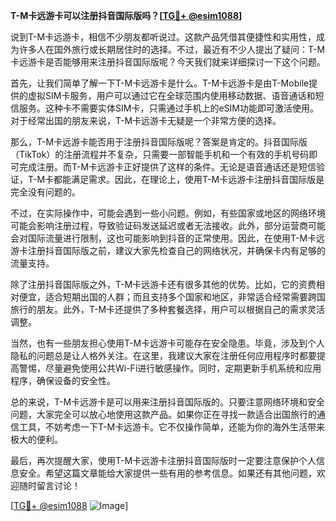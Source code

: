 **T-M卡远游卡可以注册抖音国际版吗？[[TG💪+ @esim1088](https://t.me/s/esim1088)]**

说到T-M卡远游卡，相信不少朋友都听说过。这款产品凭借其便捷性和实用性，成为许多人在国外旅行或长期居住时的选择。不过，最近有不少人提出了疑问：T-M卡远游卡是否能够用来注册抖音国际版呢？今天我们就来详细探讨一下这个问题。

首先，让我们简单了解一下T-M卡远游卡是什么。T-M卡远游卡是由T-Mobile提供的虚拟SIM卡服务，用户可以通过它在全球范围内使用移动数据、语音通话和短信服务。这种卡不需要实体SIM卡，只需通过手机上的eSIM功能即可激活使用。对于经常出国的朋友来说，T-M卡远游卡无疑是一个非常方便的选择。

那么，T-M卡远游卡能否用于注册抖音国际版呢？答案是肯定的。抖音国际版（TikTok）的注册流程并不复杂，只需要一部智能手机和一个有效的手机号码即可完成注册。而T-M卡远游卡正好提供了这样的条件。无论是语音通话还是短信验证，T-M卡都能满足需求。因此，在理论上，使用T-M卡远游卡注册抖音国际版是完全没有问题的。

不过，在实际操作中，可能会遇到一些小问题。例如，有些国家或地区的网络环境可能会影响注册过程，导致验证码发送延迟或者无法接收。此外，部分运营商可能会对国际流量进行限制，这也可能影响到抖音的正常使用。因此，在使用T-M卡远游卡注册抖音国际版之前，建议大家先检查自己的网络状况，并确保卡内有足够的流量支持。

除了注册抖音国际版之外，T-M卡远游卡还有很多其他的优势。比如，它的资费相对便宜，适合短期出国的人群；而且支持多个国家和地区，非常适合经常需要跨国旅行的朋友。此外，T-M卡还提供了多种套餐选择，用户可以根据自己的需求灵活调整。

当然，也有一些朋友担心使用T-M卡远游卡可能存在安全隐患。毕竟，涉及到个人隐私的问题总是让人格外关注。在这里，我建议大家在注册任何应用程序时都要提高警惕，尽量避免使用公共Wi-Fi进行敏感操作。同时，定期更新手机系统和应用程序，确保设备的安全性。

总的来说，T-M卡远游卡是可以用来注册抖音国际版的。只要注意网络环境和安全问题，大家完全可以放心地使用这款产品。如果你正在寻找一款适合出国旅行的通信工具，不妨考虑一下T-M卡远游卡。它不仅操作简单，还能为你的海外生活带来极大的便利。

最后，再次提醒大家，使用T-M卡远游卡注册抖音国际版时一定要注意保护个人信息安全。希望这篇文章能给大家提供一些有用的参考信息。如果还有其他问题，欢迎随时留言讨论！

[[TG💪+ @esim1088](https://t.me/s/esim1088) ![Image](https://i.postimg.cc/4NQfJmqS/Snipaste-2025-05-13-00-14-12.png)]